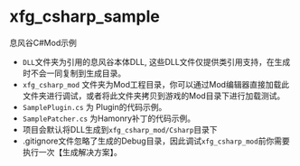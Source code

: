 # xfg_csharp_sample
息风谷C#Mod示例

* ```DLL```文件夹为引用的息风谷本体DLL, 这些DLL文件仅提供类引用支持，在生成时不会一同复制到生成目录。
* ```xfg_csharp_mod``` 文件夹为Mod工程目录，你可以通过Mod编辑器直接加载此文件夹进行调试，或者将此文件夹拷贝到游戏的Mod目录下进行加载测试。
* ```SamplePlugin.cs``` 为 Plugin的代码示例。
* ```SamplePatcher.cs``` 为Hamonry补丁的代码示例。
* 项目会默认将DLL生成到```xfg_csharp_mod/Csharp```目录下
* .gitignore文件忽略了生成的Debug目录，因此调试```xfg_csharp_mod```前你需要执行一次【生成解决方案】。
